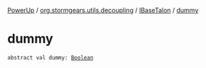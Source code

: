[PowerUp](../../index.md) / [org.stormgears.utils.decoupling](../index.md) / [IBaseTalon](index.md) / [dummy](./dummy.md)

# dummy

`abstract val dummy: `[`Boolean`](https://kotlinlang.org/api/latest/jvm/stdlib/kotlin/-boolean/index.html)